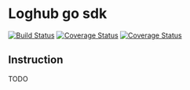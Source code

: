 # Loghub go sdk
[![Build Status](https://travis-ci.org/galaxydi/go-loghub.svg?branch=master)](https://travis-ci.org/galaxydi/go-loghub)
[![Coverage Status](https://coveralls.io/repos/github/galaxydi/go-loghub/badge.svg?branch=master&foo=bar)](https://coveralls.io/github/galaxydi/go-loghub)
[![Coverage Status](https://coveralls.io/repos/github/galaxydi/go-loghub/badge.svg?branch=master&foo=bar)](https://coveralls.io/github/galaxydi/go-loghub?branch=master&foo=bar)
## Instruction
TODO  
